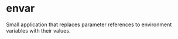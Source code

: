 # envar
Small application that replaces parameter references to environment variables with their values.
